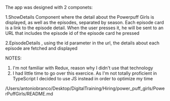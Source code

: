 The app was designed with 2 componets:

1.ShowDetails Component where the detail about the Powerpuff Girls is displayed, as well as the episodes,
separated by season. Each episode card is a link to the episode detail. When the user presses it,
he will be sent to an URL that includes the episode id of the episode card he pressed

2.EpisodeDetails , using the id parameter in the url, the details about each episode are fetched and displayed 

NOTES:
1. I'm not familiar with Redux, reason why I didn't use that technology
2. I had little time to go over this exercice. As I'm not totally proficient in TypeScript
   I decided to use JS instead in order to optimize my time

/Users/antoniobranco/Desktop/DigitalTraining/Hiring/power_puff_girls/PowerPuffGirls/README.md